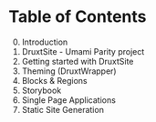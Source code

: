 
# Table of Contents

0. Introduction
1. DruxtSite - Umami Parity project
2. Getting started with DruxtSite
3. Theming (DruxtWrapper)
4. Blocks & Regions
5. Storybook
6. Single Page Applications
7. Static Site Generation

<!--
Druxt is a big project, and there is a lot to talk about.

In case we are unable to cover everything today, checkout the slides in your own time.

Any topics you wish to prioritise, please let Brian know in the chat or via the poll.
-->
